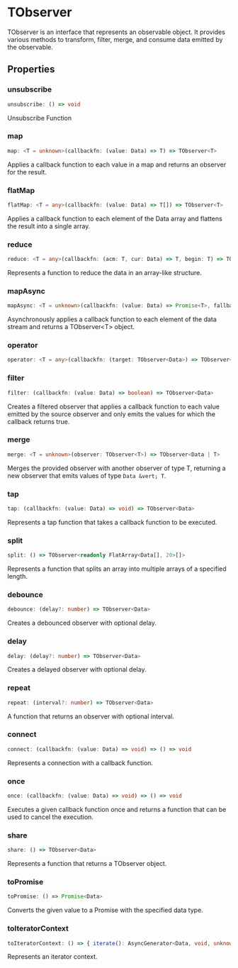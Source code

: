 # TObserver

TObserver is an interface that represents an observable object.
It provides various methods to transform, filter, merge, and consume data emitted by the observable.

## Properties

### unsubscribe

```ts
unsubscribe: () => void
```

Unsubscribe Function

### map

```ts
map: <T = unknown>(callbackfn: (value: Data) => T) => TObserver<T>
```

Applies a callback function to each value in a map and returns an observer for the result.

### flatMap

```ts
flatMap: <T = any>(callbackfn: (value: Data) => T[]) => TObserver<T>
```

Applies a callback function to each element of the Data array and flattens the result into a single array.

### reduce

```ts
reduce: <T = any>(callbackfn: (acm: T, cur: Data) => T, begin: T) => TObserver<T>
```

Represents a function to reduce the data in an array-like structure.

### mapAsync

```ts
mapAsync: <T = unknown>(callbackfn: (value: Data) => Promise<T>, fallbackfn?: (e: Error) => void) => TObserver<T>
```

Asynchronously applies a callback function to each element of the data stream and returns a TObserver&lt;T&gt; object.

### operator

```ts
operator: <T = any>(callbackfn: (target: TObserver<Data>) => TObserver<T>) => TObserver<T>
```

### filter

```ts
filter: (callbackfn: (value: Data) => boolean) => TObserver<Data>
```

Creates a filtered observer that applies a callback function to each value emitted by the source observer and only emits the values for which the callback returns true.

### merge

```ts
merge: <T = unknown>(observer: TObserver<T>) => TObserver<Data | T>
```

Merges the provided observer with another observer of type T, returning a new observer that emits values
of type `Data &vert; T`.

### tap

```ts
tap: (callbackfn: (value: Data) => void) => TObserver<Data>
```

Represents a tap function that takes a callback function to be executed.

### split

```ts
split: () => TObserver<readonly FlatArray<Data[], 20>[]>
```

Represents a function that splits an array into multiple arrays of a specified length.

### debounce

```ts
debounce: (delay?: number) => TObserver<Data>
```

Creates a debounced observer with optional delay.

### delay

```ts
delay: (delay?: number) => TObserver<Data>
```

Creates a delayed observer with optional delay.

### repeat

```ts
repeat: (interval?: number) => TObserver<Data>
```

A function that returns an observer with optional interval.

### connect

```ts
connect: (callbackfn: (value: Data) => void) => () => void
```

Represents a connection with a callback function.

### once

```ts
once: (callbackfn: (value: Data) => void) => () => void
```

Executes a given callback function once and returns a function that can be used to cancel the execution.

### share

```ts
share: () => TObserver<Data>
```

Represents a function that returns a TObserver object.

### toPromise

```ts
toPromise: () => Promise<Data>
```

Converts the given value to a Promise with the specified data type.

### toIteratorContext

```ts
toIteratorContext: () => { iterate(): AsyncGenerator<Data, void, unknown>; done(): void; }
```

Represents an iterator context.
